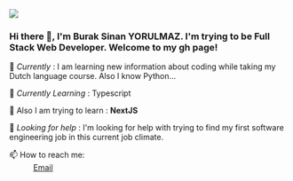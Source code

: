 <img src="https://businan.github.io/image/image.png" border-radius=10>
 
### Hi there 👋, I'm Burak Sinan YORULMAZ. I'm trying to be Full Stack Web Developer. Welcome to my gh page! <br>
 
🔭 *Currently* :  I am learning new information about coding while taking my Dutch language course. Also I know Python... <br>

 
🌱 *Currently Learning* : Typescript <br>

👯 Also I am trying to learn : **NextJS**

🤔 *Looking for help* : I'm looking for help with trying to find my first software engineering job in this current job climate.<br>

📫 How to reach me: <br>
&nbsp;&nbsp;&nbsp;&nbsp;&nbsp;&nbsp;&nbsp;&nbsp;&nbsp;&nbsp; [Email](yorulmazburaksinan@gmail.com)
